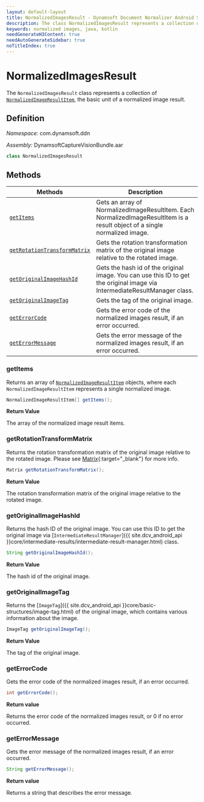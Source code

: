 ```yaml
---
layout: default-layout
title: NormalizedImagesResult - Dynamsoft Document Normalizer Android SDK API Reference
description: The class NormalizedImagesResult represents a collection of captured result items whose type are normalized images.
keywords: normalized images, java, kotlin
needGenerateH3Content: true
needAutoGenerateSidebar: true
noTitleIndex: true
---
```


# NormalizedImagesResult

The `NormalizedImagesResult` class represents a collection of [`NormalizedImageResultItem`](normalized-image-result-item.md), the basic unit of a normalized image result.

## Definition

*Namespace:* com.dynamsoft.ddn

*Assembly:* DynamsoftCaptureVisionBundle.aar

```java
class NormalizedImagesResult
```

## Methods

| Methods | Description |
| ---------- | ----------- |
| [`getItems`](#getitems) | Gets an array of NormalizedImageResultItem. Each NormalizedImageResultItem is a result object of a single normalized image. |
| [`getRotationTransformMatrix`](#getrotationtransformmatrix) | Gets the rotation transformation matrix of the original image relative to the rotated image. |
| [`getOriginalImageHashId`](#getoriginalimagehashid) | Gets the hash id of the original image. You can use this ID to get the original image via IntermediateResultManager class. |
| [`getOriginalImageTag`](#getoriginalimagetag) | Gets the tag of the original image. |
| [`getErrorCode`](#geterrorcode) | Gets the error code of the normalized images result, if an error occurred. |
| [`getErrorMessage`](#geterrormessage) | Gets the error message of the normalized images result, if an error occurred. |

### getItems

Returns an array of [`NormalizedImageResultItem`](normalized-image-result-item.md) objects, where each `NormalizedImageResultItem` represents a single normalized image.

```java
NormalizedImageResultItem[] getItems();
```

**Return Value**

The array of the normalized image result items.

### getRotationTransformMatrix

Returns the rotation transformation matrix of the original image relative to the rotated image. Please see [Matrix](https://developer.android.com/reference/android/opengl/Matrix){:target="_blank"} for more info.

```java
Matrix getRotationTransformMatrix();
```

**Return Value**

The rotation transformation matrix of the original image relative to the rotated image.

### getOriginalImageHashId

Returns the hash ID of the original image. You can use this ID to get the original image via [`IntermediateResultManager`]({{ site.dcv_android_api }}core/intermediate-results/intermediate-result-manager.html) class.

```java
String getOriginalImageHashId();
```

**Return Value**

The hash id of the original image.

### getOriginalImageTag

Returns the [`ImageTag`]({{ site.dcv_android_api }}core/basic-structures/image-tag.html) of the original image, which contains various information about the image.

```java
ImageTag getOriginalImageTag();
```

**Return Value**

The tag of the original image.

### getErrorCode

Gets the error code of the normalized images result, if an error occurred.

```java
int getErrorCode();
```

**Return value**

Returns the error code of the normalized images result, or 0 if no error occurred.

### getErrorMessage

Gets the error message of the normalized images result, if an error occurred.

```java
String getErrorMessage();
```

**Return value**

Returns a string that describes the error message.
